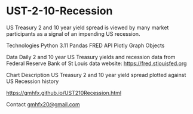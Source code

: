 # UST-2-10-Recession

US Treasury 2 and 10 year yield spread is viewed by many market participants as a signal of an impending US recession.

Technologies
Python 3.11
Pandas
FRED API
Plotly Graph Objects

Data
Daily 2 and 10 year US Treasury yields and recession data from Federal Reserve Bank of St Louis data website: https://fred.stlouisfed.org 

Chart Description
US Treasury 2 and 10 year yield spread plotted against US Recession history

https://gmhfx.github.io/UST210Recession.html

Contact
gmhfx20@gmail.com
